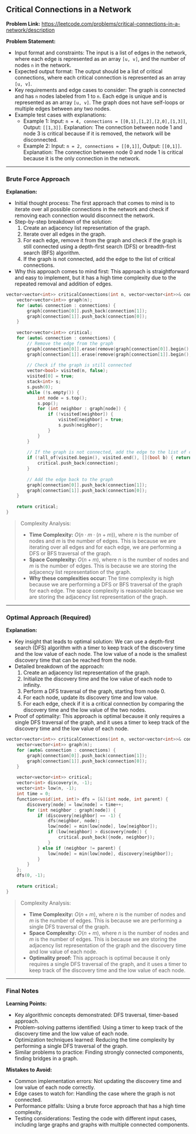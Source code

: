 ## Critical Connections in a Network
**Problem Link:** https://leetcode.com/problems/critical-connections-in-a-network/description

**Problem Statement:**
- Input format and constraints: The input is a list of edges in the network, where each edge is represented as an array `[u, v]`, and the number of nodes `n` in the network.
- Expected output format: The output should be a list of critical connections, where each critical connection is represented as an array `[u, v]`.
- Key requirements and edge cases to consider: The graph is connected and has `n` nodes labeled from 1 to `n`. Each edge is unique and is represented as an array `[u, v]`. The graph does not have self-loops or multiple edges between any two nodes.
- Example test cases with explanations:
  - Example 1: Input: `n = 4, connections = [[0,1],[1,2],[2,0],[1,3]]`, Output: `[[1,3]]`. Explanation: The connection between node 1 and node 3 is critical because if it is removed, the network will be disconnected.
  - Example 2: Input: `n = 2, connections = [[0,1]]`, Output: `[[0,1]]`. Explanation: The connection between node 0 and node 1 is critical because it is the only connection in the network.

---

### Brute Force Approach

**Explanation:**
- Initial thought process: The first approach that comes to mind is to iterate over all possible connections in the network and check if removing each connection would disconnect the network.
- Step-by-step breakdown of the solution:
  1. Create an adjacency list representation of the graph.
  2. Iterate over all edges in the graph.
  3. For each edge, remove it from the graph and check if the graph is still connected using a depth-first search (DFS) or breadth-first search (BFS) algorithm.
  4. If the graph is not connected, add the edge to the list of critical connections.
- Why this approach comes to mind first: This approach is straightforward and easy to implement, but it has a high time complexity due to the repeated removal and addition of edges.

```cpp
vector<vector<int>> criticalConnections(int n, vector<vector<int>>& connections) {
    vector<vector<int>> graph(n);
    for (auto& connection : connections) {
        graph[connection[0]].push_back(connection[1]);
        graph[connection[1]].push_back(connection[0]);
    }
    
    vector<vector<int>> critical;
    for (auto& connection : connections) {
        // Remove the edge from the graph
        graph[connection[0]].erase(remove(graph[connection[0]].begin(), graph[connection[0]].end(), connection[1]), graph[connection[0]].end());
        graph[connection[1]].erase(remove(graph[connection[1]].begin(), graph[connection[1]].end(), connection[0]), graph[connection[1]].end());
        
        // Check if the graph is still connected
        vector<bool> visited(n, false);
        visited[0] = true;
        stack<int> s;
        s.push(0);
        while (!s.empty()) {
            int node = s.top();
            s.pop();
            for (int neighbor : graph[node]) {
                if (!visited[neighbor]) {
                    visited[neighbor] = true;
                    s.push(neighbor);
                }
            }
        }
        
        // If the graph is not connected, add the edge to the list of critical connections
        if (!all_of(visited.begin(), visited.end(), [](bool b) { return b; })) {
            critical.push_back(connection);
        }
        
        // Add the edge back to the graph
        graph[connection[0]].push_back(connection[1]);
        graph[connection[1]].push_back(connection[0]);
    }
    
    return critical;
}
```

> Complexity Analysis:
> - **Time Complexity:** $O(n \cdot m \cdot (n + m))$, where $n$ is the number of nodes and $m$ is the number of edges. This is because we are iterating over all edges and for each edge, we are performing a DFS or BFS traversal of the graph.
> - **Space Complexity:** $O(n + m)$, where $n$ is the number of nodes and $m$ is the number of edges. This is because we are storing the adjacency list representation of the graph.
> - **Why these complexities occur:** The time complexity is high because we are performing a DFS or BFS traversal of the graph for each edge. The space complexity is reasonable because we are storing the adjacency list representation of the graph.

---

### Optimal Approach (Required)

**Explanation:**
- Key insight that leads to optimal solution: We can use a depth-first search (DFS) algorithm with a timer to keep track of the discovery time and the low value of each node. The low value of a node is the smallest discovery time that can be reached from the node.
- Detailed breakdown of the approach:
  1. Create an adjacency list representation of the graph.
  2. Initialize the discovery time and the low value of each node to infinity.
  3. Perform a DFS traversal of the graph, starting from node 0.
  4. For each node, update its discovery time and low value.
  5. For each edge, check if it is a critical connection by comparing the discovery time and the low value of the two nodes.
- Proof of optimality: This approach is optimal because it only requires a single DFS traversal of the graph, and it uses a timer to keep track of the discovery time and the low value of each node.

```cpp
vector<vector<int>> criticalConnections(int n, vector<vector<int>>& connections) {
    vector<vector<int>> graph(n);
    for (auto& connection : connections) {
        graph[connection[0]].push_back(connection[1]);
        graph[connection[1]].push_back(connection[0]);
    }
    
    vector<vector<int>> critical;
    vector<int> discovery(n, -1);
    vector<int> low(n, -1);
    int time = 0;
    function<void(int, int)> dfs = [&](int node, int parent) {
        discovery[node] = low[node] = time++;
        for (int neighbor : graph[node]) {
            if (discovery[neighbor] == -1) {
                dfs(neighbor, node);
                low[node] = min(low[node], low[neighbor]);
                if (low[neighbor] > discovery[node]) {
                    critical.push_back({node, neighbor});
                }
            } else if (neighbor != parent) {
                low[node] = min(low[node], discovery[neighbor]);
            }
        }
    };
    dfs(0, -1);
    
    return critical;
}
```

> Complexity Analysis:
> - **Time Complexity:** $O(n + m)$, where $n$ is the number of nodes and $m$ is the number of edges. This is because we are performing a single DFS traversal of the graph.
> - **Space Complexity:** $O(n + m)$, where $n$ is the number of nodes and $m$ is the number of edges. This is because we are storing the adjacency list representation of the graph and the discovery time and low value of each node.
> - **Optimality proof:** This approach is optimal because it only requires a single DFS traversal of the graph, and it uses a timer to keep track of the discovery time and the low value of each node.

---

### Final Notes

**Learning Points:**
- Key algorithmic concepts demonstrated: DFS traversal, timer-based approach.
- Problem-solving patterns identified: Using a timer to keep track of the discovery time and the low value of each node.
- Optimization techniques learned: Reducing the time complexity by performing a single DFS traversal of the graph.
- Similar problems to practice: Finding strongly connected components, finding bridges in a graph.

**Mistakes to Avoid:**
- Common implementation errors: Not updating the discovery time and low value of each node correctly.
- Edge cases to watch for: Handling the case where the graph is not connected.
- Performance pitfalls: Using a brute force approach that has a high time complexity.
- Testing considerations: Testing the code with different input cases, including large graphs and graphs with multiple connected components.